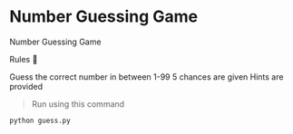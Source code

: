 # Number Guessing Game
Number Guessing Game

Rules 📜

Guess the correct number in between 1-99
5 chances are given
Hints are provided

>Run using this command
```
python guess.py
```
